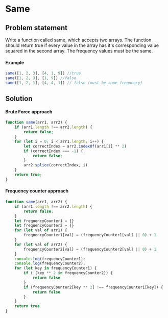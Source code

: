 # Same

## Problem statement

Write a function called <stong>same</strong>, which accepts two arrays. The function should return true if every value in the array has it's corresponding value squared in the second array. The frequency values must be the same.

#### Example

```js
same([1, 2, 3], [4, 1, 9]) //true
same([1, 2, 3], [1, 9]) //false
same([1, 2, 1], [4, 4, 1]) // false (must be same frequency)
```

## Solution

#### Brute Force approach

```js
function same(arr1, arr2) {
    if (arr1.length !== arr2.length) {
        return false;
    }
    for (let i = 0; i < arr1.length; i++) {
        let correctIndex = arr2.indexOf(arr1[i] ** 2)
        if (correctIndex === -1) {
            return false;
        }
        arr2.splice(correctIndex, i)
    }
    return true;
}
```

#### Frequency counter approach

```js
function same(arr1, arr2) {
    if (arr1.length !== arr2.length) {
        return false;
    }
    let frequencyCounter1 = {}
    let frequencyCounter2 = {}
    for (let val of arr1) {
        frequencyCounter1[val] = (frequencyCounter1[val] || 0) + 1
    }
    for (let val of arr2) {
        frequencyCounter2[val] = (frequencyCounter2[val] || 0) + 1
    }
    console.log(frequencyCounter1);
    console.log(frequencyCounter2);
    for (let key in frequencyCounter1) {
        if (!(key ** 2 in frequencyCounter2)) {
            return false
        }
        if (frequencyCounter2[key ** 2] !== frequencyCounter1[key]) {
            return false
        }
    }
    return true
}
```
